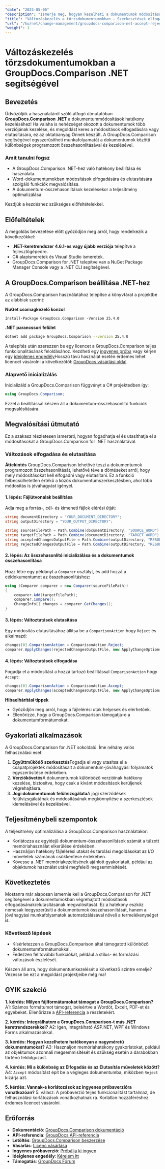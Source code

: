 ```yaml
---
"date": "2025-05-05"
"description": "Ismerje meg, hogyan kezelheti a dokumentumok módosításait a GroupDocs.Comparison for .NET segítségével. Egyszerűsítse munkafolyamatait a Word-dokumentumok módosításainak programozott összehasonlításával, elfogadásával vagy elutasításával."
"title": "Változáskezelés a törzsdokumentumokban – Szerkesztések elfogadása és elutasítása a GroupDocs.Comparison .NET segítségével"
"url": "/hu/net/change-management/groupdocs-comparison-net-accept-reject-changes/"
"weight": 1
---
```


# Változáskezelés törzsdokumentumokban a GroupDocs.Comparison .NET segítségével

## Bevezetés

Üdvözöljük a használatáról szóló átfogó útmutatóban **GroupDocs.Comparison .NET** a dokumentummódosítások hatékony kezeléséhez! Ha valaha is nehézséget okozott a dokumentumok több verziójának kezelése, és megoldást keres a módosítások elfogadására vagy elutasítására, ez az oktatóanyag Önnek készült. A GroupDocs.Comparison segítségével egyszerűsítheti munkafolyamatát a dokumentumok közötti különbségek programozott összehasonlításával és kezelésével.

### Amit tanulni fogsz
- A GroupDocs.Comparison .NET-hez való hatékony beállítása és használata.
- Word-dokumentumokban módosítások elfogadására és elutasítására szolgáló funkciók megvalósítása.
- A dokumentum-összehasonlítások kezelésekor a teljesítmény optimalizálása.

Kezdjük a kezdéshez szükséges előfeltételekkel.

## Előfeltételek
A megoldás bevezetése előtt győződjön meg arról, hogy rendelkezik a következőkkel:

- **.NET-keretrendszer 4.6.1-es vagy újabb verziója** telepítve a fejlesztőgépedre.
- C# alapismeretek és Visual Studio ismeretek.
- GroupDocs.Comparison for .NET telepítve van a NuGet Package Manager Console vagy a .NET CLI segítségével.

## A GroupDocs.Comparison beállítása .NET-hez

A GroupDocs.Comparison használatához telepítse a könyvtárat a projektbe az alábbiak szerint:

**NuGet csomagkezelő konzol**
```
Install-Package GroupDocs.Comparison -Version 25.4.0
```

**\.NET parancssori felület**
```bash
dotnet add package GroupDocs.Comparison --version 25.4.0
```

A telepítés után szerezzen be egy licencet a GroupDocs.Comparison teljes funkcionalitásának feloldásához. Kezdheti egy [ingyenes próba](https://releases.groupdocs.com/comparison/net/) vagy kérjen egy [ideiglenes engedély](https://purchase.groupdocs.com/temporary-license/)Hosszú távú használat esetén érdemes lehet licencet vásárolni a következőtől: [GroupDocs vásárlási oldal](https://purchase.groupdocs.com/buy).

### Alapvető inicializálás

Inicializáld a GroupDocs.Comparison függvényt a C# projektedben így:

```csharp
using GroupDocs.Comparison;
```

Ezzel a beállítással készen áll a dokumentum-összehasonlító funkciók megvalósítására.

## Megvalósítási útmutató
Ez a szakasz részletesen ismerteti, hogyan fogadhatja el és utasíthatja el a módosításokat a GroupDocs.Comparison for .NET használatával.

### Változások elfogadása és elutasítása

**Áttekintés**
GroupDocs.Comparison lehetővé teszi a dokumentumok programozott összehasonlítását, lehetővé téve a döntéseket arról, hogy mely módosításokat kell elfogadni vagy elutasítani. Ez a funkció felbecsülhetetlen értékű a közös dokumentumszerkesztésben, ahol több módosítás is jóváhagyást igényel.

#### 1. lépés: Fájlútvonalak beállítása
Adja meg a forrás-, cél- és kimeneti fájlok elérési útját:

```csharp
string documentDirectory = "YOUR_DOCUMENT_DIRECTORY";
string outputDirectory = "YOUR_OUTPUT_DIRECTORY";

string sourceFilePath = Path.Combine(documentDirectory, "SOURCE_WORD");
string targetFilePath = Path.Combine(documentDirectory, "TARGET_WORD");
string acceptedChangesOutputFile = Path.Combine(outputDirectory, "RESULT_WITH_ACCEPTED_CHANGE_WORD");
string rejectedChangesOutputFile = Path.Combine(outputDirectory, "RESULT_WITH_REJECTED_CHANGE_WORD");
```

#### 2. lépés: Az összehasonlító inicializálása és a dokumentumok összehasonlítása
Hozz létre egy példányt a `Comparer` osztályt, és add hozzá a céldokumentumot az összehasonlításhoz:

```csharp
using (Comparer comparer = new Comparer(sourceFilePath))
{
    comparer.Add(targetFilePath);
    comparer.Compare();
    ChangeInfo[] changes = comparer.GetChanges();
}
```

#### 3. lépés: Változtatások elutasítása
Egy módosítás elutasításához állítsa be a `ComparisonAction` hogy `Reject` és alkalmazd:

```csharp
changes[0].ComparisonAction = ComparisonAction.Reject;
comparer.ApplyChanges(rejectedChangesOutputFile, new ApplyChangeOptions { Changes = changes, SaveOriginalState = true });
```

#### 4. lépés: Változtatások elfogadása
Fogadja el a módosítást a hozzá tartozó beállítással `ComparisonAction` hogy `Accept`:

```csharp
changes[0].ComparisonAction = ComparisonAction.Accept;
comparer.ApplyChanges(acceptedChangesOutputFile, new ApplyChangeOptions { Changes = changes });
```

**Hibaelhárítási tippek**
- Győződjön meg arról, hogy a fájlelérési utak helyesek és elérhetőek.
- Ellenőrizze, hogy a GroupDocs.Comparison támogatja-e a dokumentumformátumokat.

## Gyakorlati alkalmazások
A GroupDocs.Comparison for .NET sokoldalú. Íme néhány valós felhasználási eset:

1. **Együttműködő szerkesztés**Fogadja el vagy utasítsa el a csapatprojektek módosításait a dokumentum-jóváhagyási folyamatok egyszerűsítése érdekében.
2. **Verziókövetés**A dokumentumok különböző verzióinak hatékony kezelése, biztosítva, hogy csak a kívánt módosítások kerüljenek végrehajtásra.
3. **Jogi dokumentumok felülvizsgálata**A jogi szerződések felülvizsgálatának és módosításának megkönnyítése a szerkesztések kiemelésével és kezelésével.

## Teljesítménybeli szempontok
A teljesítmény optimalizálása a GroupDocs.Comparison használatakor:
- Korlátozza az egyidejű dokumentum-összehasonlítások számát a túlzott memóriahasználat elkerülése érdekében.
- Használjon hatékony fájlelérési utakat és tárolási megoldásokat az I/O műveletek számának csökkentése érdekében.
- Kövesse a .NET memóriakezelésének ajánlott gyakorlatait, például az objektumok használat utáni megfelelő megsemmisítését.

## Következtetés
Mostanra már alaposan ismernie kell a GroupDocs.Comparison for .NET segítségével a dokumentumokban végrehajtott módosítások elfogadásának/elutasításának megvalósítását. Ez a hatékony eszköz nemcsak leegyszerűsíti a dokumentumok összehasonlítását, hanem a jóváhagyási munkafolyamatok automatizálásával növeli a termelékenységet is.

### Következő lépések
- Kísérletezzen a GroupDocs.Comparison által támogatott különböző dokumentumformátumokkal.
- Fedezzen fel további funkciókat, például a stílus- és formázási változások észlelését.

Készen áll arra, hogy dokumentumkezelését a következő szintre emelje? Vezesse be ezt a megoldást projektjeibe még ma!

## GYIK szekció
**1. kérdés: Milyen fájlformátumokat támogat a GroupDocs.Comparison?**
A1: Számos formátumot támogat, beleértve a Wordöt, Excelt, PDF-et és egyebeket. Ellenőrizze a [API-referencia](https://reference.groupdocs.com/comparison/net/) a részletekért.

**2. kérdés: Integrálhatom a GroupDocs.Comparison-t más .NET keretrendszerekkel?**
A2: Igen, integrálható ASP.NET, WPF és Windows Forms alkalmazásokkal.

**3. kérdés: Hogyan kezelhetem hatékonyan a nagyméretű dokumentumokat?**
A3: Használjon memóriahatékony gyakorlatokat, például az objektumok azonnali megsemmisítését és szükség esetén a darabokban történő feldolgozást.

**4. kérdés: Mi a különbség az Elfogadás és az Elutasítás műveletek között?**
A4: `Accept` módosítást épít be a végleges dokumentumba, miközben `Reject` kizárja azt.

**5. kérdés: Vannak-e korlátozások az ingyenes próbaverzióra vonatkozóan?**
5. válasz: A próbaverzió teljes funkcionalitást tartalmaz, de felhasználási korlátozások vonatkozhatnak rá. Korlátlan hozzáféréshez érdemes licencet vásárolni.

## Erőforrás
- **Dokumentáció**: [GroupDocs.Comparison dokumentáció](https://docs.groupdocs.com/comparison/net/)
- **API-referencia**: [GroupDocs API-referencia](https://reference.groupdocs.com/comparison/net/)
- **Letöltés**: [GroupDocs.Comparison beszerzése](https://releases.groupdocs.com/comparison/net/)
- **Vásárlás**: [Licenc vásárlása](https://purchase.groupdocs.com/buy)
- **Ingyenes próbaverzió**: [Próbálja ki ingyen](https://releases.groupdocs.com/comparison/net/)
- **Ideiglenes engedély**: [Kérelem itt](https://purchase.groupdocs.com/temporary-license/)
- **Támogatás**: [GroupDocs Fórum](https://forum.groupdocs.com/c/comparison/)